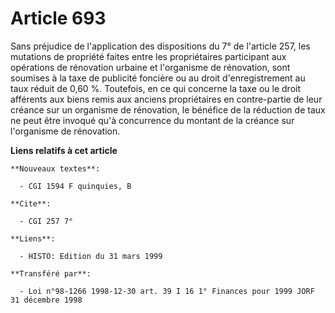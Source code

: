 # Article 693

Sans préjudice de l'application des dispositions du 7° de l'article 257, les mutations de propriété faites entre les
propriétaires participant aux opérations de rénovation urbaine et l'organisme de rénovation, sont soumises à la taxe de
publicité foncière ou au droit d'enregistrement au taux réduit de 0,60 %. Toutefois, en ce qui concerne la taxe ou le droit
afférents aux biens remis aux anciens propriétaires en contre-partie de leur créance sur un organisme de rénovation, le
bénéfice de la réduction de taux ne peut être invoqué qu'à concurrence du montant de la créance sur l'organisme de
rénovation.

**Liens relatifs à cet article**

	**Nouveaux textes**:

	  - CGI 1594 F quinquies, B

	**Cite**:

	  - CGI 257 7°

	**Liens**:

	  - HISTO: Edition du 31 mars 1999

	**Transféré par**:

	  - Loi n°98-1266 1998-12-30 art. 39 I 16 1° Finances pour 1999 JORF 31 décembre 1998
